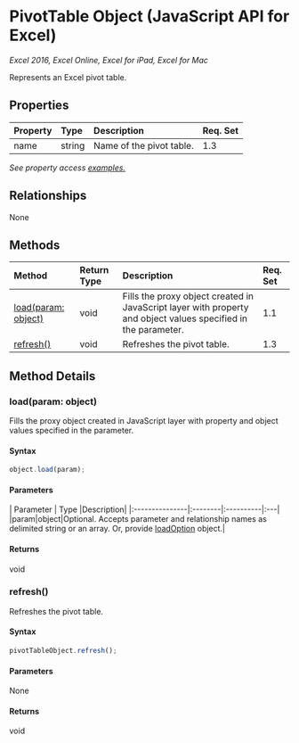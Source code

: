 # PivotTable Object (JavaScript API for Excel)

_Excel 2016, Excel Online, Excel for iPad, Excel for Mac_

Represents an Excel pivot table.

## Properties

| Property	   | Type	|Description| Req. Set|
|:---------------|:--------|:----------|:----|
|name|string|Name of the pivot table.|1.3||

_See property access [examples.](#property-access-examples)_

## Relationships
None


## Methods

| Method		   | Return Type	|Description| Req. Set|
|:---------------|:--------|:----------|:----|
|[load(param: object)](#loadparam-object)|void|Fills the proxy object created in JavaScript layer with property and object values specified in the parameter.|1.1|
|[refresh()](#refresh)|void|Refreshes the pivot table.|1.3|

## Method Details


### load(param: object)
Fills the proxy object created in JavaScript layer with property and object values specified in the parameter.

#### Syntax
```js
object.load(param);
```

#### Parameters
| Parameter	   | Type	|Description|
|:---------------|:--------|:----------|:---|
|param|object|Optional. Accepts parameter and relationship names as delimited string or an array. Or, provide [loadOption](loadoption.md) object.|

#### Returns
void

### refresh()
Refreshes the pivot table.

#### Syntax
```js
pivotTableObject.refresh();
```

#### Parameters
None

#### Returns
void
